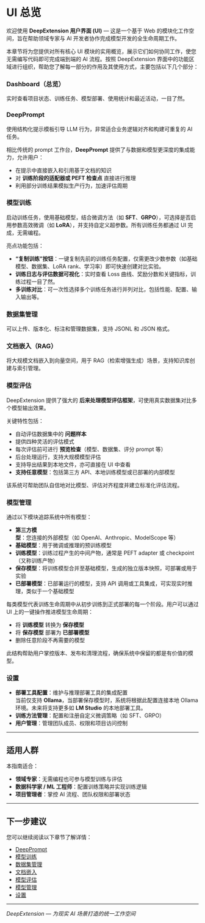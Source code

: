 # UI 总览

欢迎使用 **DeepExtension 用户界面 (UI)** — 这是一个基于 Web 的模块化工作空间，旨在帮助领域专家与 AI 开发者协作完成模型开发的全生命周期工作。

本章节将为您提供对所有核心 UI 模块的实用概览，展示它们如何协同工作，使您无需编写代码即可完成端到端的 AI 流程。按照 DeepExtension 界面中的功能区域进行组织，帮助您了解每一部分的作用及其使用方式，主要包括以下几个部分：

### Dashboard（总览）
实时查看项目状态、训练任务、模型部署、使用统计和最近活动，一目了然。

### DeepPrompt
使用结构化提示模板引导 LLM 行为，非常适合业务逻辑对齐和构建可重复的 AI 任务。

相比传统的 prompt 工作台，**DeepPrompt** 提供了与数据和模型更深度的集成能力，允许用户：

- 在提示中直接嵌入和引用基于文档的知识
- 对 **训练阶段的适配器或 PEFT 检查点** 直接进行推理
- 利用部分训练结果模拟生产行为，加速评估周期

### 模型训练
启动训练任务，使用基础模型，结合微调方法（如 **SFT**、**GRPO**），可选择是否启用参数高效微调（如 **LoRA**），并支持自定义超参数。所有训练任务都通过 UI 完成，无需编程。

亮点功能包括：

- **“复制训练”按钮**：一键复制先前的训练任务配置，仅需更改少数参数（如基础模型、数据集、LoRA rank、学习率）即可快速创建对比实验。
- **训练日志与评估数据可视化**：实时查看 Loss 曲线、奖励分数和关键指标，训练过程一目了然。
- **多训练对比**：可一次性选择多个训练任务进行并列对比，包括性能、配置、输入输出等。

### 数据集管理
可以上传、版本化、标注和管理数据集，支持 JSONL 和 JSON 格式。

### 文档嵌入（RAG）
将大规模文档嵌入到向量空间，用于 RAG（检索增强生成）场景，支持知识库创建与索引管理。

### 模型评估

DeepExtension 提供了强大的 **后来处理模型评估框架**，可使用真实数据集对比多个模型输出效果。

关键特性包括：

- 自动评估数据集中的 **问题样本** 
- 提供四种灵活的评估模式
- 每次评估前可进行 **预览检查**（模型、数据集、评分 prompt 等）
- 后台处理运行，支持大规模模型评估
- 支持导出结果到本地文件，亦可直接在 UI 中查看
- **支持任意模型**：包括第三方 API、本地训练模型或已部署的内部模型

该系统可帮助团队自信地对比模型、评估对齐程度并建立标准化评估流程。

### 模型管理
通过以下模块追踪系统中所有模型：

- **第三方模型**：您连接的外部模型（如 OpenAI、Anthropic、ModelScope 等）
- **基础模型**：用于微调或推理的预训练模型
- **训练模型**：训练过程产生的中间产物，通常是 PEFT adapter 或 checkpoint（又称训练产物）
- **保存模型**：将训练模型合并至基础模型，生成的独立版本快照，可部署或用于实验
- **已部署模型**：已部署运行的模型，支持 API 调用或工具集成，可实现实时推理，类似于一个基础模型

每类模型代表训练生命周期中从初步训练到正式部署的每一个阶段。用户可以通过 UI 上的一键操作推进模型生命周期：

- 将 **训练模型** 转换为 **保存模型**
- 将 **保存模型** 部署为 **已部署模型**
- 删除任意阶段不再需要的模型

此结构帮助用户掌控版本、发布和清理流程，确保系统中保留的都是有价值的模型。

### 设置

- **部署工具配置**：维护与推理部署工具的集成配置  
  当前仅支持 **Ollama**，当部署保存模型时，系统将根据此配置连接本地 Ollama 环境。未来将支持更多如 **LM Studio** 的本地部署工具。
- **训练方法管理**：配置和注册自定义微调策略（如 SFT、GRPO）
- **用户管理**：管理团队成员、权限和项目访问控制

---

## 适用人群

本指南适合：

- **领域专家**：无需编程也可参与模型训练与评估
- **数据科学家 / ML 工程师**：配置训练策略并实现训练逻辑
- **项目管理者**：掌控 AI 流程、团队权限和部署状态

---

## 下一步建议

您可以继续阅读以下章节了解详情：

- [DeepPrompt](deep-prompt.zh.md)  
- [模型训练](model-training.zh.md)  
- [数据集管理](dataset-management.zh.md)  
- [文档嵌入](document-embedding.zh.md)  
- [模型评估](model-assessment.zh.md)  
- [模型管理](thirdparty-models.zh.md)  
- [设置](deployment-tool-configuration.zh.md)

---

*DeepExtension — 为现实 AI 场景打造的统一工作空间*
